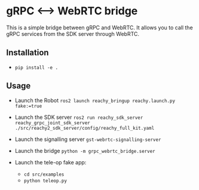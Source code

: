 # gRPC <--> WebRTC bridge

This is a simple bridge between gRPC and WebRTC. It allows you to call the gRPC services from the SDK server through WebRTC.

## Installation

* ```pip install -e .```

## Usage

* Launch the Robot
```ros2 launch reachy_bringup reachy.launch.py fake:=true```

* Launch the SDK server
```ros2 run reachy_sdk_server reachy_grpc_joint_sdk_server ./src/reachy2_sdk_server/config/reachy_full_kit.yaml```

* Launch the signalling server
```gst-webrtc-signalling-server```

* Launch the bridge
```python -m grpc_webrtc_bridge.server```

* Launch the tele-op fake app:

  * ```cd src/examples```
  * ```python teleop.py```
